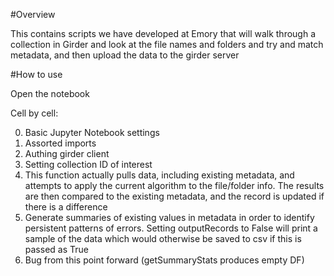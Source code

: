 #Overview

This contains scripts we have developed at Emory that will walk through
a collection in Girder and look at the file names and folders and try and
match metadata, and then upload the data to the girder server

#How to use

Open the notebook

Cell by cell:

0. Basic Jupyter Notebook settings
1. Assorted imports
2. Authing girder client
3. Setting collection ID of interest
4. This function actually pulls data, including existing metadata, and attempts to apply the current algorithm to the file/folder info. The results are then compared to the existing metadata, and the record is updated if there is a difference
5. Generate summaries of existing values in metadata in order to identify persistent patterns of errors. Setting outputRecords to False will print a sample of the data which would otherwise be saved to csv if this is passed as True
6. Bug from this point forward (getSummaryStats produces empty DF)

